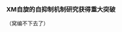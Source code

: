 <h3 class="text-center">XM自旋的自抑制机制研究获得重大突破 </h3>

[title]: <> (XM自旋的自抑制机制研究获得重大突破)
[time]: <> (2020-01-17)

（窝编不下去了）
